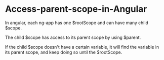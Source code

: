 # Access-parent-scope-in-Angular
In angular, each ng-app has one $rootScope and can have many child $scope.

The child $scope has access to its parent scope by using $parent.

If the child $scope doesn't have a certain variable, it will find the variable in its parent scope, and keep doing so until the $rootScope.
